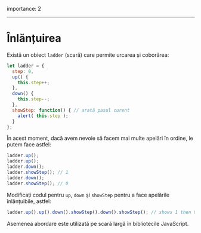 importance: 2

---

# Înlănțuirea

Există un obiect `ladder` (scară) care permite urcarea și coborârea:

```js
let ladder = {
  step: 0,
  up() {
    this.step++;
  },
  down() {
    this.step--;
  },
  showStep: function() { // arată pasul curent
    alert( this.step );
  }
};
```

În acest moment, dacă avem nevoie să facem mai multe apelări în ordine, le putem face astfel:

```js
ladder.up();
ladder.up();
ladder.down();
ladder.showStep(); // 1
ladder.down();
ladder.showStep(); // 0
```

Modificați codul pentru `up`, `down` și `showStep` pentru a face apelările înlănțuibile, astfel:

```js
ladder.up().up().down().showStep().down().showStep(); // shows 1 then 0
```

Asemenea abordare este utilizată pe scară largă în bibliotecile JavaScript.

